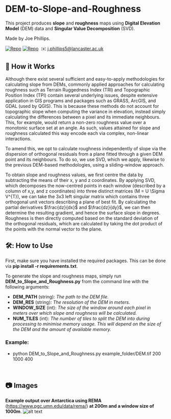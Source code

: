 # DEM-to-Slope-and-Roughness

This project produces **slope** and **roughness** maps using **Digital Elevation Model** (DEM) data and **Singular Value Decomposition** (SVD).

Made by Joe Phillips.

[![Repo](https://badgen.net/badge/icon/GitHub/green?icon=github&label)](https://github.com/Joe-Phillips) 
[![Repo](https://badgen.net/badge/icon/linkedin/blue?icon=linkedin&label)](https://www.linkedin.com/in/joe-b-phillips/)
&nbsp;✉️ j.phillips5@lancaster.ac.uk

## :toolbox: How it Works

Although there exist several sufficient and easy-to-apply methodologies for calculating slope from DEMs, commonly applied approaches for calculating roughness such as Terrain Ruggedness Index (TRI) and Topographic Position Index (TPI) contain several underlying issues, despite extensive application in GIS programs and packages such as GRASS, ArcGIS, and GDAL (used by QGIS). This is because these methods do not account for topographic slope when computing the variance in elevation, instead simply calculating the differences between a pixel and its immediate neighbours. This, for example, would return a non-zero roughness value over a monotonic surface set at an angle. As such, values attained for slope and roughness calculated this way encode each via complex, non-linear interactions.

To amend this, we opt to calculate roughness independently of slope via the dispersion of orthogonal residuals from a plane fitted through a given DEM point and its neighbours. To do so, we use SVD, which we apply, likewise to the previous DEM-based methodologies, using a sliding-window approach.

To obtain slope and roughness values, we first centre the data by subtracting the means of their x, y and z coordinates. By applying SVD, which decomposes the now-centred points in each window (described by a column of x,y, and z coordinates) into three distinct matrices (M = U \Sigma V^{T}), we can take the 3x3 left singular matrix which contains three orthogonal unit vectors describing a plane of best fit. By calculating the partial derivatives $\frac{dz}{dx}$ and $\frac{dz}{dy}$, we can then determine the resulting gradient, and hence the surface slope in degrees. Roughness is then directly computed based on the standard deviation of the orthogonal residuals, which are calculated by taking the dot product of the points with the normal vector to the plane.

## 🛠️: How to Use

First, make sure you have installed the required packages. This can be done via **pip install -r requirements.txt**.

To generate the slope and roughness maps, simply run **DEM_to_Slope_and_Roughness.py** from the command line with the following arguments:

- **DEM_PATH** (string): *The path to the DEM file.*
- **DEM_RES** (string): *The resolution of the DEM in meters.*
- **WINDOW_SIZE** (int): *The size of the window around each pixel in meters over which slope and roughness will be calculated.*
- **NUM_TILES** (int): *The number of tiles to split the DEM into during processing to minimise memory usage. This will depend on the size of the DEM and the amount of available memory.*

### Example:

- python DEM_to_Slope_and_Roughness.py example_folder/DEM.tif 200 1000 400

<br>

## :camera: Images
**Example output over Antarctica using REMA** (https://www.pgc.umn.edu/data/rema/) **at 200m and a window size of 1000m**.
![alt text](https://github.com/Joe-Phillips/SAR-Altimetry-Plotter/blob/main/REMA_Example_Figure.png?raw=true)
